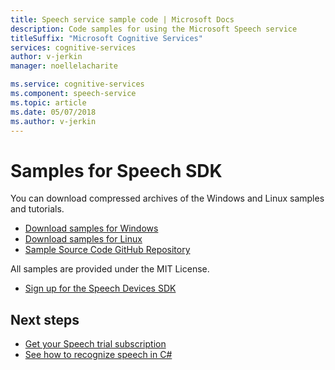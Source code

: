 ```yaml
---
title: Speech service sample code | Microsoft Docs
description: Code samples for using the Microsoft Speech service
titleSuffix: "Microsoft Cognitive Services"
services: cognitive-services
author: v-jerkin
manager: noellelacharite

ms.service: cognitive-services
ms.component: speech-service
ms.topic: article
ms.date: 05/07/2018
ms.author: v-jerkin
---
```

# Samples for Speech SDK

You can download compressed archives of the Windows and Linux samples and tutorials.

- [Download samples for Windows](https://aka.ms/csspeech/winsample)
- [Download samples for Linux](https://aka.ms/csspeech/linuxsample)
- [Sample Source Code GitHub Repository](https://github.com/Azure-Samples/cognitive-services-speech-sdk)

All samples are provided under the MIT License.

* [Sign up for the Speech Devices SDK](get-speech-devices-sdk.md)

## Next steps

* [Get your Speech trial subscription](https://azure.microsoft.com/try/cognitive-services/)
* [See how to recognize speech in C#](quickstart-csharp-windows.md)


